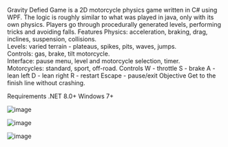 Gravity Defied Game is a 2D motorcycle physics game written in C# using WPF. The logic is roughly similar to what was played in java, only with its own physics. Players go through procedurally generated levels, performing tricks and avoiding falls.
Features
Physics: acceleration, braking, drag, inclines, suspension, collisions.  
Levels: varied terrain - plateaus, spikes, pits, waves, jumps.  
Controls: gas, brake, tilt motorcycle.  
Interface: pause menu, level and motorcycle selection, timer.  
Motorcycles: standard, sport, off-road.
Controls
W - throttle 
S - brake 
A - lean left 
D - lean right 
R - restart 
Escape - pause/exit
Objective
Get to the finish line without crashing.

Requirements
.NET 8.0+ 
Windows 7+

![image](https://github.com/user-attachments/assets/1cc32b0d-f400-4500-a02c-ab3699a3ddea)

![image](https://github.com/user-attachments/assets/f2e2bd21-ff5d-472e-bb73-c2a179ec4d1f)

![image](https://github.com/user-attachments/assets/3d1fa655-96b6-4e73-a934-8b1300529c41)

